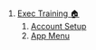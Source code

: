 1. [Exec Training 🏠](Exec%20Training%20🏠.md)
	1. [Account Setup](Account%20Setup.md)
	2. [App Menu](App%20Menu.md)

